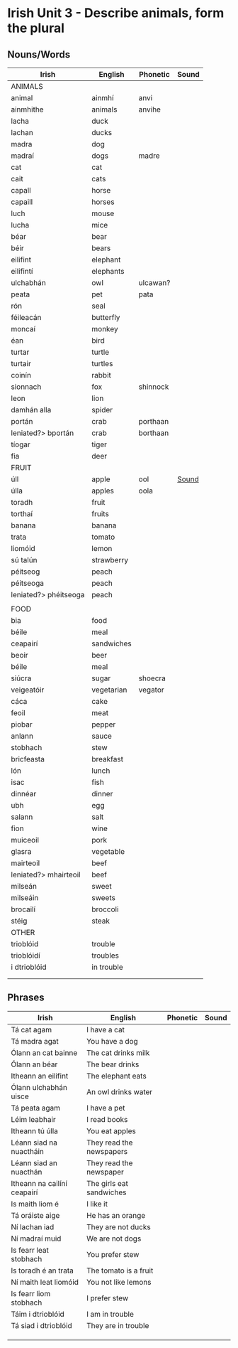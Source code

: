 # Irish Unit 3 - Describe animals, form the plural

## Nouns/Words

| Irish | English | Phonetic | Sound |
| ------| ------- | -------- | ----- |
| ANIMALS |  |  |  |
| animal | ainmhí | anvi |  |
| ainmhithe | animals | anvihe |  |
| lacha | duck |  |  |
| lachan | ducks |  |  |
| madra | dog |  |  |
| madraí | dogs | madre |  |
| cat | cat |  |  |
| cait | cats |  |  |
| capall | horse |  |  |
| capaill | horses |  |  |
| luch | mouse |  |  |
| lucha | mice |  |  |
| béar | bear |  |  |
| béir | bears |  |  |
| eilifint | elephant |  |  |
| eilifintí | elephants |  |  |
| ulchabhán | owl | ulcawan? |  |
| peata | pet | pata |  |
| rón | seal |  |  |
| féileacán | butterfly |  |  |
| moncaí | monkey |  |  |
| éan | bird |  |  |
| turtar | turtle |  |  |
| turtair | turtles |  |  |
| coinín | rabbit |  |  |
| sionnach | fox | shinnock |  
| leon | lion |  |  |
| damhán alla | spider |  |  |
| portán | crab | porthaan |  ||
|leniated?> bportán | crab | borthaan |  ||
| tíogar | tiger |  |  ||
| fia | deer | | |
| FRUIT |  |  |  |
| úll | apple | ool |[Sound](https://www.focloir.ie/en/dictionary/ei/apple)
| úlla | apples | oola |
| toradh | fruit |  |  |
| torthaí | fruits |  |  |
| banana | banana |  |  |
| trata | tomato |  |  |
| liomóid | lemon |  |  |
| sú talún | strawberry |  |  |
| péitseog | peach |  |  |
| péitseoga | peach |  |  |
|leniated?> phéitseoga | peach |  |  |
|  |  |  |  |
| FOOD |  |  |  |
| bia | food |  |  |
| béile | meal
| ceapairí | sandwiches |  |  |
| beoir | beer |  |  |
| béile | meal |  |  |
| siúcra | sugar | shoecra |  |
| veigeatóir | vegetarian | vegator |  |
| cáca | cake |  |  |
| feoil | meat |  |  |
| piobar | pepper |  |  |
| anlann | sauce |  |  |
| stobhach | stew |  |  |
| bricfeasta | breakfast |  |  |
| lón | lunch |  |  |
| isac | fish |  |  |
| dinnéar | dinner |  |  |
| ubh | egg |  |  |
| salann | salt |  |  |
| fion | wine |  |  |
| muiceoil | pork |  |  |
| glasra | vegetable |  |  |
| mairteoil | beef |  |  |
| leniated?> mhairteoil | beef |  |  |
| milseán | sweet |  |  |
| milseáin | sweets |  |  |
| brocailí | broccoli |  |  |
| stéig | steak |  |  |
| OTHER |  |  |  |
| trioblóid | trouble |  |  |
| trioblóidí | troubles |  |  |
| i dtrioblóid | in trouble |  |  |
|  |  |  |  |
|  |  |  |  |


## Phrases
| Irish | English | Phonetic | Sound |
| ------| ------- | -------- |----- |
| Tá cat agam| I have a cat |  |  |
| Tá madra agat | You have a dog |  |  |
| Ólann an cat bainne | The cat drinks milk |  |  |
| Ólann an béar | The bear drinks |  |  |
| Itheann an eilifint | The elephant eats |  |  |
| Ólann ulchabhán uisce | An owl drinks water |  |  |
| Tá peata agam | I have a pet |  |  |
| Léim leabhair | I read books |  |  |
| Itheann tú úlla | You eat apples  |  |  |
| Léann siad na nuactháin | They read the newspapers |  |  |
| Léann siad an nuacthán | They read the newspaper |  |  |
| Itheann na cailíní ceapairí | The girls eat sandwiches |  |  |
| Is maith liom é | I like it |  |  |
| Tá oráiste aige | He has an orange |  |  |
| Ní lachan iad | They are not ducks |  |  |
| Ní madraí muid | We are not dogs |  |  |
| Is fearr leat stobhach | You prefer stew |  |  |
| Is toradh é an trata | The tomato is a fruit |  |  |
| Ní maith leat liomóid | You not like lemons |  |  |
| Is fearr liom stobhach | I prefer stew |  |  |
| Táim i dtrioblóid | I am in trouble |  |  |
| Tá siad i dtrioblóid | They are in trouble |  |  |
|  |  |  |  |
|  |  |  |  |
|  |  |  |  |